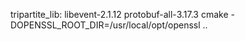 tripartite_lib:
libevent-2.1.12
protobuf-all-3.17.3
cmake  -DOPENSSL_ROOT_DIR=/usr/local/opt/openssl ..